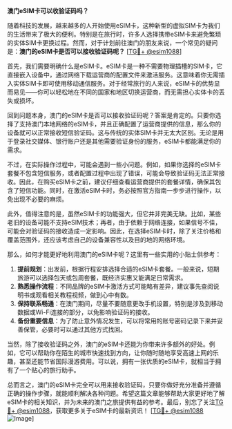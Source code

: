 **澳门eSIM卡可以收验证码吗？**

随着科技的发展，越来越多的人开始使用eSIM卡，这种新型的虚拟SIM卡为我们的生活带来了极大的便利。特别是在旅行时，许多人选择携带eSIM卡来避免繁琐的实体SIM卡更换过程。然而，对于计划前往澳门的朋友来说，一个常见的疑问是：**澳门的eSIM卡是否可以接收验证码呢？** [[TG💪+ @esim1088](https://t.me/s/esim1088)]

首先，我们需要明确什么是eSIM卡。eSIM卡是一种不需要物理插槽的SIM卡，它直接嵌入设备中，通过网络下载运营商的配置文件来激活服务。这意味着你无需插入实体SIM卡即可使用移动通信服务。对于经常旅行的人来说，eSIM卡的优势显而易见——你可以轻松地在不同的国家和地区切换运营商，而无需担心实体卡的丢失或损坏。

回到问题本身，澳门的eSIM卡是否可以接收验证码呢？答案是肯定的。只要你选择了支持澳门本地网络的eSIM卡，并且正确配置了运营商提供的信息，那么你的设备就可以正常接收短信验证码。这与传统的实体SIM卡并无太大区别。无论是用于登录社交媒体、银行账户还是其他需要验证身份的服务，eSIM卡都能满足你的需求。

不过，在实际操作过程中，可能会遇到一些小问题。例如，如果你选择的eSIM卡套餐不包含短信服务，或者配置过程中出现了错误，可能会导致验证码无法正常接收。因此，在购买eSIM卡之前，建议仔细查看运营商提供的套餐详情，确保其包含了短信功能。同时，在激活eSIM卡时，务必按照官方指南一步步进行操作，以免出现不必要的麻烦。

此外，值得注意的是，虽然eSIM卡的功能强大，但它并非完美无缺。比如，某些老旧的设备可能不支持eSIM技术；再者，由于依赖于网络连接，如果信号不佳，可能会对验证码的接收造成一定影响。因此，在选择eSIM卡时，除了关注价格和覆盖范围外，还应该考虑自己的设备兼容性以及目的地的网络环境。

那么，如何才能更好地利用澳门的eSIM卡呢？这里有一些实用的小贴士供参考：

1. **提前规划**：出发前，根据行程安排选择合适的eSIM卡套餐。一般来说，短期旅游可以选择包天或包周套餐，既经济实惠又能满足日常需求。
2. **熟悉操作流程**：不同品牌的eSIM卡激活方式可能略有差异，建议事先查阅说明书或观看相关教程视频，做到心中有数。
3. **保持联系畅通**：在澳门期间，尽量不要随意更改手机设置，特别是涉及到移动数据或Wi-Fi连接的部分，以免影响验证码的接收。
4. **备份重要信息**：为了防止意外情况发生，可以将常用的账号密码记录下来并妥善保管，必要时可以通过其他方式找回。

当然，除了接收验证码之外，澳门的eSIM卡还能为你带来许多额外的好处。例如，它可以帮助你在陌生的城市快速找到方向，让你随时随地享受高速上网的乐趣，甚至还能节省国际漫游费用。可以说，拥有一张优质的eSIM卡，就相当于拥有了一个贴心的旅行助手。

总而言之，澳门的eSIM卡完全可以用来接收验证码，只要你做好充分准备并遵循正确的操作步骤，就能顺利解决各种问题。希望这篇文章能够帮助大家更好地了解eSIM卡的相关知识，并为未来的澳门之旅提供有益的参考。最后，别忘了关注[TG💪+ @esim1088](https://t.me/s/esim1088)，获取更多关于eSIM卡的最新资讯！ [[TG💪+ @esim1088](https://t.me/s/esim1088) ![Image](https://i.postimg.cc/4NQfJmqS/Snipaste-2025-05-13-00-14-12.png)]